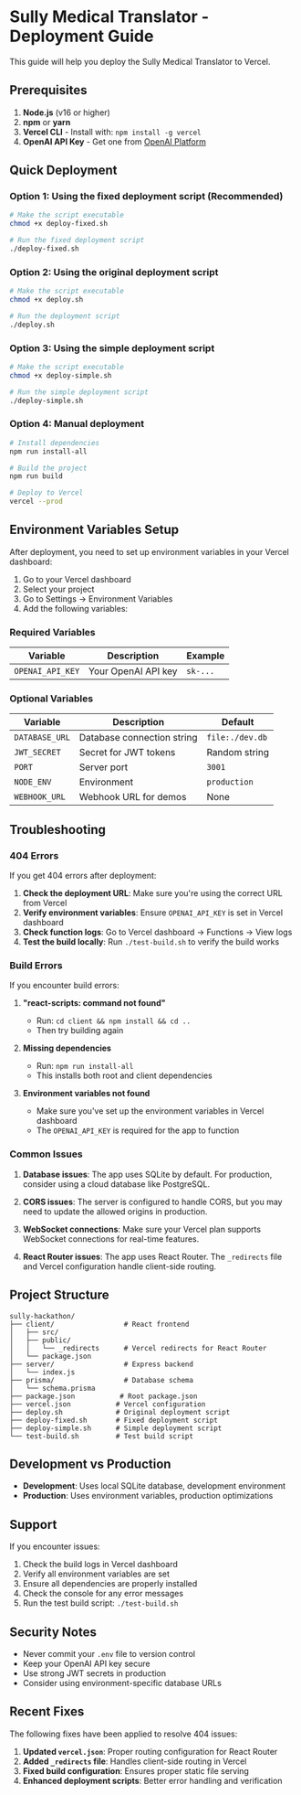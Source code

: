 # Sully Medical Translator - Deployment Guide

This guide will help you deploy the Sully Medical Translator to Vercel.

## Prerequisites

1. **Node.js** (v16 or higher)
2. **npm** or **yarn**
3. **Vercel CLI** - Install with: `npm install -g vercel`
4. **OpenAI API Key** - Get one from [OpenAI Platform](https://platform.openai.com/api-keys)

## Quick Deployment

### Option 1: Using the fixed deployment script (Recommended)

```bash
# Make the script executable
chmod +x deploy-fixed.sh

# Run the fixed deployment script
./deploy-fixed.sh
```

### Option 2: Using the original deployment script

```bash
# Make the script executable
chmod +x deploy.sh

# Run the deployment script
./deploy.sh
```

### Option 3: Using the simple deployment script

```bash
# Make the script executable
chmod +x deploy-simple.sh

# Run the simple deployment script
./deploy-simple.sh
```

### Option 4: Manual deployment

```bash
# Install dependencies
npm run install-all

# Build the project
npm run build

# Deploy to Vercel
vercel --prod
```

## Environment Variables Setup

After deployment, you need to set up environment variables in your Vercel dashboard:

1. Go to your Vercel dashboard
2. Select your project
3. Go to Settings → Environment Variables
4. Add the following variables:

### Required Variables

| Variable | Description | Example |
|----------|-------------|---------|
| `OPENAI_API_KEY` | Your OpenAI API key | `sk-...` |

### Optional Variables

| Variable | Description | Default |
|----------|-------------|---------|
| `DATABASE_URL` | Database connection string | `file:./dev.db` |
| `JWT_SECRET` | Secret for JWT tokens | Random string |
| `PORT` | Server port | `3001` |
| `NODE_ENV` | Environment | `production` |
| `WEBHOOK_URL` | Webhook URL for demos | None |

## Troubleshooting

### 404 Errors

If you get 404 errors after deployment:

1. **Check the deployment URL**: Make sure you're using the correct URL from Vercel
2. **Verify environment variables**: Ensure `OPENAI_API_KEY` is set in Vercel dashboard
3. **Check function logs**: Go to Vercel dashboard → Functions → View logs
4. **Test the build locally**: Run `./test-build.sh` to verify the build works

### Build Errors

If you encounter build errors:

1. **"react-scripts: command not found"**
   - Run: `cd client && npm install && cd ..`
   - Then try building again

2. **Missing dependencies**
   - Run: `npm run install-all`
   - This installs both root and client dependencies

3. **Environment variables not found**
   - Make sure you've set up the environment variables in Vercel dashboard
   - The `OPENAI_API_KEY` is required for the app to function

### Common Issues

1. **Database issues**: The app uses SQLite by default. For production, consider using a cloud database like PostgreSQL.

2. **CORS issues**: The server is configured to handle CORS, but you may need to update the allowed origins in production.

3. **WebSocket connections**: Make sure your Vercel plan supports WebSocket connections for real-time features.

4. **React Router issues**: The app uses React Router. The `_redirects` file and Vercel configuration handle client-side routing.

## Project Structure

```
sully-hackathon/
├── client/                 # React frontend
│   ├── src/
│   ├── public/
│   │   └── _redirects      # Vercel redirects for React Router
│   └── package.json
├── server/                 # Express backend
│   └── index.js
├── prisma/                 # Database schema
│   └── schema.prisma
├── package.json           # Root package.json
├── vercel.json           # Vercel configuration
├── deploy.sh             # Original deployment script
├── deploy-fixed.sh       # Fixed deployment script
├── deploy-simple.sh      # Simple deployment script
└── test-build.sh         # Test build script
```

## Development vs Production

- **Development**: Uses local SQLite database, development environment
- **Production**: Uses environment variables, production optimizations

## Support

If you encounter issues:

1. Check the build logs in Vercel dashboard
2. Verify all environment variables are set
3. Ensure all dependencies are properly installed
4. Check the console for any error messages
5. Run the test build script: `./test-build.sh`

## Security Notes

- Never commit your `.env` file to version control
- Keep your OpenAI API key secure
- Use strong JWT secrets in production
- Consider using environment-specific database URLs

## Recent Fixes

The following fixes have been applied to resolve 404 issues:

1. **Updated `vercel.json`**: Proper routing configuration for React Router
2. **Added `_redirects` file**: Handles client-side routing in Vercel
3. **Fixed build configuration**: Ensures proper static file serving
4. **Enhanced deployment scripts**: Better error handling and verification
